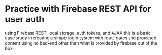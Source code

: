 # Practice with Firebase REST API for user auth

using Firebase REST, local storage, auth tokens, and AJAX this is a basic case study in creating a simple login system with route gates and protected content using no backend other than what is provided by firebase out of the box.
